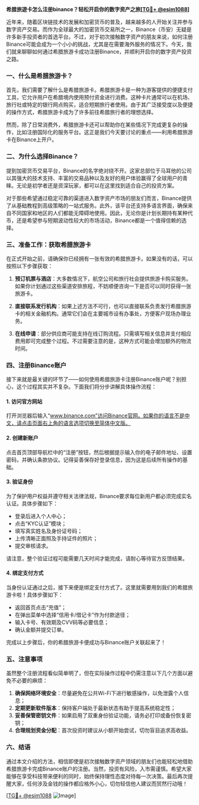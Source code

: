 **希腊旅遊卡怎么注册binance？轻松开启你的数字资产之旅[[TG💪+ @esim1088](https://t.me/s/esim1088)]**

近年来，随着区块链技术的发展和加密货币的普及，越来越多的人开始关注并参与数字资产交易。而作为全球最大的加密货币交易所之一，Binance（币安）无疑是许多新手投资者的首选平台。不过，对于初次接触数字资产的朋友来说，如何注册Binance可能会成为一个小小的挑战，尤其是在需要海外服务的情况下。今天，我们就来聊聊如何通过希腊旅游卡成功注册Binance，并顺利开启你的数字资产投资之路。

### 一、什么是希腊旅游卡？

首先，我们需要了解什么是希腊旅游卡。希腊旅游卡是一种为游客提供的便捷支付工具，它允许用户在希腊境内使用预付资金进行消费。这种卡片通常可以在机场、旅行社或特定的银行网点购买，适合短期旅行者使用。由于其广泛接受度以及便捷的操作方式，希腊旅游卡成为了许多前往希腊旅行者的理想选择。

然而，除了日常消费外，希腊旅游卡还可以帮助你在某些情况下完成更复杂的操作，比如注册国际化的服务平台。这正是我们今天要讨论的重点——利用希腊旅游卡在Binance上开户。

### 二、为什么选择Binance？

提到加密货币交易平台，Binance的名字绝对绕不开。这家总部位于马耳他的公司以其强大的技术支持、丰富的交易品种以及友好的用户体验赢得了全球用户的青睐。无论是初学者还是资深玩家，都可以在这里找到适合自己的投资方案。

对于那些希望通过稳定可靠的渠道进入数字资产市场的朋友们而言，Binance提供了从基础教程到高级策略的一站式服务。此外，该平台还支持多语言界面，确保来自不同国家和地区的人们都能无障碍地使用。因此，无论你是计划长期持有某种代币，还是希望参与短期波动性较大的市场活动，Binance都是一个值得信赖的选择。

### 三、准备工作：获取希腊旅游卡

在正式开始之前，请确保你已经拥有一张有效的希腊旅游卡。如果没有的话，可以按照以下步骤获取：

1. **预订机票与酒店**：大多数情况下，航空公司和旅行社会提供旅游卡购买服务。如果你计划通过这些渠道安排旅程，不妨顺便咨询一下是否可以同时获得一张旅游卡。
   
2. **直接联系发行机构**：如果上述方法不可行，也可以直接联系负责发行希腊旅游卡的相关金融机构。通常它们会在主要城市设有办事处，方便客户现场办理业务。

3. **在线申请**：部分供应商可能支持在线订购流程。只需填写相关信息并支付相应费用即可完成整个过程。不过需要注意的是，这种方式可能会增加额外的物流时间。

### 四、注册Binance账户

接下来就是最关键的环节了——如何使用希腊旅游卡注册Binance账户呢？别担心，这个过程其实并不复杂。下面我们将分步讲解具体操作流程：

#### 1. 访问官方网站

打开浏览器后输入“www.binance.com”访问Binance官网。如果你的语言不是中文，请点击页面右上角的语言选项切换至简体中文版。

#### 2. 创建新账户

点击首页顶部导航栏中的“注册”按钮，然后根据提示输入你的电子邮件地址、设置密码，并确认条款协议。记得妥善保存好登录信息，因为这是后续所有操作的基础。

#### 3. 验证身份

为了保护用户权益并遵守相关法律法规，Binance要求每位新用户都必须完成实名认证。具体步骤如下：
   - 登录后进入个人中心；
   - 点击“KYC认证”模块；
   - 填写真实姓名及身份证号码；
   - 上传清晰正面照及手持证件的照片；
   - 提交审核请求。

请注意，整个验证过程可能需要几天时间才能完成，请耐心等待官方反馈结果。

#### 4. 绑定支付方式

当身份认证通过之后，接下来便是绑定支付方式了。这里就需要用到我们的希腊旅游卡啦！具体步骤如下：
   - 返回首页点击“充值”；
   - 在弹出菜单中选择“信用卡/借记卡”作为付款途径；
   - 输入卡号、有效期及CVV码等必要信息；
   - 确认金额并提交订单。

完成以上步骤后，你的希腊旅游卡便成功与Binance账户关联起来了！

### 五、注意事项

虽然整个注册流程看似简单明了，但在实际操作过程中仍需注意以下几个方面以避免不必要的麻烦：

1. **确保网络环境安全**：尽量避免在公共Wi-Fi下进行敏感操作，以免泄露个人信息；
2. **定期更新软件版本**：保持客户端处于最新状态有助于提高系统稳定性；
3. **妥善保管密钥文件**：如果启用了双重身份验证功能，请务必打印或备份恢复密钥；
4. **合理规划资金分配**：首次投资时建议从小额开始尝试，切勿盲目追求高收益。

### 六、结语

通过本文介绍的方法，相信即使是初次接触数字资产领域的朋友们也能轻松地借助希腊旅游卡完成Binance账户的注册。当然，投资有风险，入市需谨慎。希望大家能够在享受科技带来便利的同时，始终保持理性态度对待每一次决策。最后再次提醒大家，任何涉及金钱的操作都应格外小心，切勿轻信他人建议而贸然行动哦！

[[TG💪+ @esim1088](https://t.me/s/esim1088) ![Image](https://i.postimg.cc/4NQfJmqS/Snipaste-2025-05-13-00-14-12.png)]